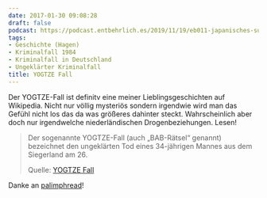 ```yaml
---
date: 2017-01-30 09:08:28
draft: false
podcast: https://podcast.entbehrlich.es/2019/11/19/eb011-japanisches-sumpf-yogtze/
tags:
- Geschichte (Hagen)
- Kriminalfall 1984
- Kriminalfall in Deutschland
- Ungeklärter Kriminalfall
title: YOGTZE Fall
---
```


Der YOGTZE-Fall ist definitv eine meiner Lieblingsgeschichten auf
Wikipedia. Nicht nur völlig mysteriös sondern irgendwie wird man das Gefühl
nicht los das da was größeres dahinter steckt. Wahrscheinlich aber doch nur
irgendwelche niederländischen Drogenbeziehungen. Lesen!

> Der sogenannte YOGTZE-Fall (auch „BAB-Rätsel“ genannt) bezeichnet den
> ungeklärten Tod eines 34-jährigen Mannes aus dem Siegerland am 26.
>
> Quelle: [YOGTZE Fall](https://de.wikipedia.org/wiki/YOGTZE-Fall)

Danke an [palimphread](https://twitter.com/palimphread)!